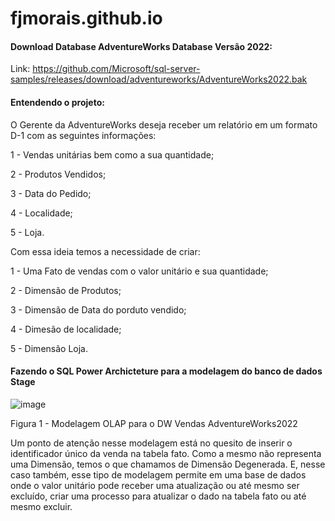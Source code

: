 # fjmorais.github.io

#### Download Database AdventureWorks Database Versão 2022:

Link: https://github.com/Microsoft/sql-server-samples/releases/download/adventureworks/AdventureWorks2022.bak

#### Entendendo o projeto:

O Gerente da AdventureWorks deseja receber um relatório em um formato D-1 com as seguintes informações:

1 - Vendas unitárias bem como a sua quantidade;

2 - Produtos Vendidos;

3 - Data do Pedido;

4 - Localidade;

5 - Loja.

Com essa ideia temos a necessidade de criar:

1 - Uma Fato de vendas com o valor unitário e sua quantidade;

2 - Dimensão de Produtos;

3 - Dimensão de Data do porduto vendido;

4 - Dimesão de localidade;

5 - Dimensão Loja.


#### Fazendo o SQL Power Archicteture para a modelagem do banco de dados Stage

![image](https://github.com/fjmorais/fjmorais.github.io/assets/40808066/a5a9f7d3-4f73-4a24-acc9-a7104e1763bf)





Figura 1 - Modelagem OLAP para o DW Vendas AdventureWorks2022

Um ponto de atenção nesse modelagem está no quesito de inserir o identificador único da venda na tabela fato. Como a mesmo não representa uma Dimensão, temos o que chamamos de Dimensão Degenerada. E, nesse caso também, esse tipo de modelagem permite em uma base de dados onde o valor unitário pode receber uma atualização ou até mesmo ser excluído, criar uma processo para atualizar o dado na tabela fato ou até mesmo excluir.








